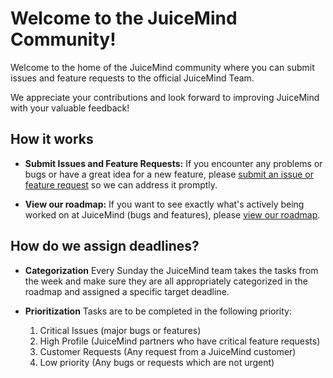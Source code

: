 # Welcome to the JuiceMind Community!

Welcome to the home of the JuiceMind community where you can submit issues and feature requests to the official JuiceMind Team.

We appreciate your contributions and look forward to improving JuiceMind with your valuable feedback!

## How it works

- **Submit Issues and Feature Requests:** If you encounter any problems or bugs or have a great idea for a new feature, please [submit an issue or feature request](https://github.com/JuiceMind/JuiceMind/issues/new) so we can address it promptly.

- **View our roadmap:** If you want to see exactly what's actively being worked on at JuiceMind (bugs and features), please [view our roadmap](https://github.com/orgs/JuiceMind/projects/1/views/1).

## How do we assign deadlines?
- **Categorization** Every Sunday the JuiceMind team takes the tasks from the week and make sure they are all appropriately categorized in the roadmap and assigned a specific target deadline.

- **Prioritization** Tasks are to be completed in the following priority:
  1. Critical Issues (major bugs or features)
  2. High Profile (JuiceMind partners who have critical feature requests)
  3. Customer Requests (Any request from a JuiceMind customer)
  4. Low priority (Any bugs or requests which are not urgent) 


